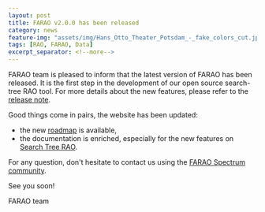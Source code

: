 ```yaml
---
layout: post
title: FARAO v2.0.0 has been released
category: news
feature-img: "assets/img/Hans_Otto_Theater_Potsdam_-_fake_colors_cut.jpg"
tags: [RAO, FARAO, Data]
excerpt_separator: <!--more-->
---
```


FARAO team is pleased to inform that the latest version of FARAO has been released. It is the first step in the development of our open source search-tree RAO tool. <!--more--> For more details about the new features, please refer to the [release note](https://github.com/farao-community/farao-core/releases/tag/v2.0.0).

Good things come in pairs, the website has been updated:
- the new [roadmap](/roadmap) is available,
- the documentation is enriched, especially for the new features on [Search Tree RAO](/docs/engine/ra-optimisation/search-tree-rao).

For any question, don't hesitate to contact us using the [FARAO Spectrum community](https://spectrum.chat/farao-community).

See you soon!

FARAO team
